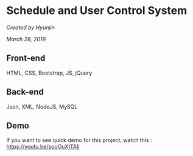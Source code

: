 # Schedule and User Control System

*Created by Hyunjin*

*March 28, 2019* 

## Front-end
HTML, CSS, Bootstrap, JS, jQuery

## Back-end
Json, XML, NodeJS, MySQL

## Demo

If you want to see quick demo for this project, watch this : https://youtu.be/sooOuXtTAII
